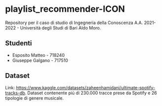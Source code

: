 # playlist_recommender-ICON
Repository per il caso di studio di Ingegneria della Conoscenza A.A. 2021-2022 - Università degli Studi di Bari Aldo Moro.

## Studenti
- Esposito Matteo - 718240
- Giuseppe Galgano - 717510

## Dataset
Link: https://www.kaggle.com/datasets/zaheenhamidani/ultimate-spotify-tracks-db.
Dataset contenente piú di 230.000 tracce prese da Spotify e 26 tipologie di genere musicale.

